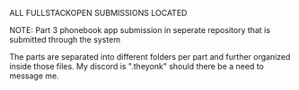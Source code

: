 ALL FULLSTACKOPEN SUBMISSIONS LOCATED 

NOTE: Part 3 phonebook app submission in seperate repository that is submitted through the system

The parts are separated into different folders per part and further organized inside those files. 
My discord is ".theyonk" should there be a need to message me.
